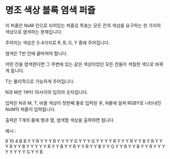 # 명조 색상 블록 염색 퍼즐

이 퍼즐은 NxM 칸으로 되어있는 퍼즐로 목표는 모든 칸의 색상을 요구하는 한 가지의 색상으로 염색하는 문제입니다.

주어지는 색상은 3-4가지로 R, B, G, Y 중에 주어집니다.

염색은 T번 안에 끝마쳐야 합니다.

어떤 칸을 염색한다면 그 주변에 있는 같은 색상이었던 모든 칸들이 색칠한 색으로 바뀌게 됩니다.

T는 물리적으로 가능하게 주어집니다.

N과 M은 1부터 10사이의 임의의 숫자입니다.

입력은 N과 M, T, 바꿀 색상이 첫번째 줄로 입력된 후, N줄에 걸쳐 RGBY로 나타내진 NxM의 퍼즐이 입력됩니다.

출력은 T개의 줄에 행과 열, 염색할 색상을 출력하면 됩니다.

예시 :

8 10 4 B
B Y Y R Y Y Y R Y Y
Y Y G Y Y Y G Y Y Y
Y R Y Y Y R Y Y B Y
R Y Y Y R Y Y B Y Y
Y Y Y R Y Y B Y Y R
Y Y R Y Y B Y Y G Y
Y R Y Y B Y Y R Y Y
Y Y Y Y Y Y G Y Y B
